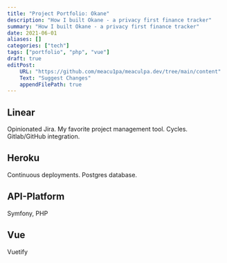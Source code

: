```yaml
---
title: "Project Portfolio: Okane"
description: "How I built Okane - a privacy first finance tracker"
summary: "How I built Okane - a privacy first finance tracker"
date: 2021-06-01
aliases: []
categories: ["tech"]
tags: ["portfolio", "php", "vue"]
draft: true
editPost:
    URL: "https://github.com/meacu1pa/meaculpa.dev/tree/main/content"
    Text: "Suggest Changes"
    appendFilePath: true
---
```


## Linear

Opinionated Jira. My favorite project management tool. Cycles. Gitlab/GitHub integration.

## Heroku

Continuous deployments. Postgres database.

## API-Platform

Symfony, PHP

## Vue

Vuetify
